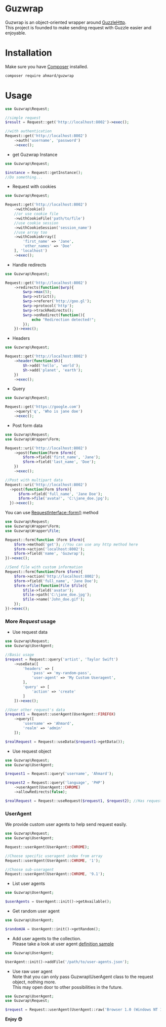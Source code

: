 Guzwrap
==============================================

Guzwrap is an object-oriented wrapper around [GuzzleHttp](http://guzzlephp.org/). <br/>
This project is founded to make sending request with Guzzle easier and enjoyable.

# Installation

Make sure you have [Composer](http://getcomposer.org) installed.


```bash
composer require ahmard/guzwrap
```

# Usage

```php
use Guzwrap\Request;

//simple request
$result = Request::get('http://localhost:8002')->exec();

//with authentication
Request::get('http://localhost:8002')
    ->auth('username', 'password')
    ->exec();
```

- get Guzwrap Instance

```php
use Guzwrap\Request;

$instance = Request::getInstance();
//Do something...
```

- Request with cookies

```php
use Guzwrap\Request;

Request::get('http://localhost:8002')
    ->withCookie()
    //or use cookie file
    ->withCookieFile('path/to/file')
    //use cookie session
    ->withCookieSession('session_name')
    //use array too
    ->withCookieArray([
        'first_name' => 'Jane',
        'other_names' => 'Doe'
    ], 'localhost')
    ->exec();
```

- Handle redirects

```php
use Guzwrap\Request;

Request::get('http://localhost:8002')
    ->redirects(function($wrp){
        $wrp->max(5);
        $wrp->strict();
        $wrp->referer('http://goo.gl');
        $wrp->protocol('http');
        $wrp->trackRedirects();
        $wrp->onRedirect(function(){
            echo "Redirection detected!";
        });
    })->exec();
```

- Headers

```php
use Guzwrap\Request;

Request::get('http://localhost:8002')
    ->header(function($h){
        $h->add('hello', 'world');
        $h->add('planet', 'earth');
    })
    ->exec();
```

- Query

```php
use Guzwrap\Request;

Request::get('https://google.com')
    ->query('q', 'Who is jane doe')
    ->exec();
```

- Post form data

```php
use Guzwrap\Request;
use Guzwrap\Wrapper\Form;

Request::uri('http://localhost:8002')
    ->post(function(Form $form){
        $form->field('first_name', 'Jane');
        $form->field('last_name', 'Doe');
    })
    ->exec();

//Post with multipart data
Request::uri('http://localhost:8002')
  ->post(function(Form $form){
      $form->field('full_name', 'Jane Doe');
      $form->file('avatar', 'C:\jane_doe.jpg');
  })->exec();
```

 You can use [RequestInterface::form()](src/RequestInterface.php) method
```php
use Guzwrap\Request;
use Guzwrap\Wrapper\Form;
use Guzwrap\Wrapper\File;

Request::form(function (Form $form){
    $form->method('get'); //You can use any http method here
    $form->action('localhost:8002');
    $form->field('name', 'Guzwrap');
})->exec();

//Send file with custom information
Request::form(function(Form $form){
    $form->action('http://localhost:8002');
    $form->field('full_name', 'Jane Doe');
    $form->file(function(File $file){
        $file->field('avatar');
        $file->path('C:\jane_doe.jpg');
        $file->name('John_doe.gif');
    });
})->exec();
```

### More _Request_ usage

- Use request data

```php
use Guzwrap\Request;
use Guzwrap\UserAgent;

//Basic usage
$request = Request::query('artist', 'Taylor Swift')
    ->useData([
        'headers' => [
            'pass' => 'my-random-pass',
            'user-agent' => 'My Custom Useragent',
        ],
        'query' => [
            'action' => 'create'
        ]       
    ])->exec();

//User other request's data
$request1 = Request::userAgent(UserAgent::FIREFOX)
    ->query([
        'username' => 'Ahmard',
        'realm' => 'admin'
    ]);

$realRequest = Request::useData($request1->getData());
```

- Use request object

```php
use Guzwrap\Request;
use Guzwrap\UserAgent;

$request1 = Request::query('username', 'Ahmard');

$request2 = Request::query('language', 'PHP')
    ->userAgent(UserAgent::CHROME)
    ->allowRedirects(false);

$realRequest = Request::useRequest($request1, $request2); //Has request 1 and request 2 data
```

### UserAgent

We provide custom user agents to help send request easily.

```php
use Guzwrap\Request;
use Guzwrap\UserAgent;

Request::userAgent(UserAgent::CHROME);

//Choose specific useragent index from array
Request::userAgent(UserAgent::CHROME, '1');

//Choose sub-useragent
Request::userAgent(UserAgent::CHROME, '9.1');
```

- List user agents

```php
use Guzwrap\UserAgent;

$userAgents = UserAgent::init()->getAvailable();
```

- Get random user agent

```php
use Guzwrap\UserAgent;

$randomUA = UserAgent::init()->getRandom();
```

- Add user agents to the collection. <br/>
  Please take a look at user agent [definition sample](/src/data/ua/chrome.json)

```php
use Guzwrap\UserAgent;

UserAgent::init()->addFile('/path/to/user-agents.json');
```

- Use raw user agent<br/>
  Note that you can only pass Guzwrap\UserAgent class to the request object, nothing
  more. <br/>
  This may open door to other possibilities in the future.

```php
use Guzwrap\UserAgent;
use Guzwrap\Request;

$request = Request::userAgent(UserAgent::raw('Browser 1.0 (Windows NT 10.0; Win64; x64)'));
```

**Enjoy 😊**